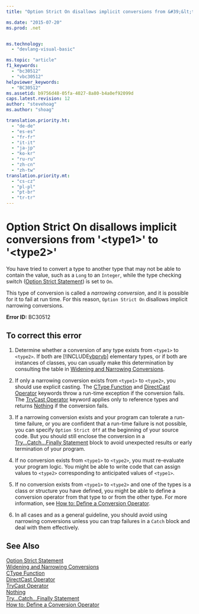 ```yaml
---
title: "Option Strict On disallows implicit conversions from &#39;&lt;type1&gt;&#39; to &#39;&lt;type2&gt;&#39; | Microsoft Docs"

ms.date: "2015-07-20"
ms.prod: .net


ms.technology: 
  - "devlang-visual-basic"

ms.topic: "article"
f1_keywords: 
  - "bc30512"
  - "vbc30512"
helpviewer_keywords: 
  - "BC30512"
ms.assetid: b9756d48-05fa-4027-8a80-b4a0ef92099d
caps.latest.revision: 12
author: "stevehoag"
ms.author: "shoag"

translation.priority.ht: 
  - "de-de"
  - "es-es"
  - "fr-fr"
  - "it-it"
  - "ja-jp"
  - "ko-kr"
  - "ru-ru"
  - "zh-cn"
  - "zh-tw"
translation.priority.mt: 
  - "cs-cz"
  - "pl-pl"
  - "pt-br"
  - "tr-tr"
---
```

# Option Strict On disallows implicit conversions from &#39;&lt;type1&gt;&#39; to &#39;&lt;type2&gt;&#39;
You have tried to convert a type to another type that may not be able to contain the value, such as a `Long` to an `Integer`, while the type checking switch ([Option Strict Statement](../../visual-basic/language-reference/statements/option-strict-statement.md)) is set to `On`.  
  
 This type of conversion is called a *narrowing conversion*, and it is possible for it to fail at run time. For this reason, `Option Strict On` disallows implicit narrowing conversions.  
  
 **Error ID:** BC30512  
  
## To correct this error  
  
1.  Determine whether a conversion of any type exists from `<type1>` to `<type2>`. If both are [!INCLUDE[vbprvb](../../csharp/programming-guide/concepts/linq/includes/vbprvb_md.md)] elementary types, or if both are instances of classes, you can usually make this determination by consulting the table in [Widening and Narrowing Conversions](../../visual-basic/programming-guide/language-features/data-types/widening-and-narrowing-conversions.md).  
  
2.  If only a narrowing conversion exists from `<type1>` to `<type2>`, you should use explicit casting. The [CType Function](../../visual-basic/language-reference/functions/ctype-function.md) and [DirectCast Operator](../../visual-basic/language-reference/operators/directcast-operator.md) keywords throw a run-time exception if the conversion fails. The [TryCast Operator](../../visual-basic/language-reference/operators/trycast-operator.md) keyword applies only to reference types and returns [Nothing](../../visual-basic/language-reference/nothing.md) if the conversion fails.  
  
3.  If a narrowing conversion exists and your program can tolerate a run-time failure, or you are confident that a run-time failure is not possible, you can specify `Option Strict Off` at the beginning of your source code. But you should still enclose the conversion in a [Try...Catch...Finally Statement](../../visual-basic/language-reference/statements/try-catch-finally-statement.md) block to avoid unexpected results or early termination of your program.  
  
4.  If no conversion exists from `<type1>` to `<type2>`, you must re-evaluate your program logic. You might be able to write code that can assign values to `<type2>` corresponding to anticipated values of `<type1>`.  
  
5.  If no conversion exists from `<type1>` to `<type2>` and one of the types is a class or structure you have defined, you might be able to define a conversion operator from that type to or from the other type. For more information, see [How to: Define a Conversion Operator](../../visual-basic/programming-guide/language-features/procedures/how-to-define-a-conversion-operator.md).  
  
6.  In all cases and as a general guideline, you should avoid using narrowing conversions unless you can trap failures in a `Catch` block and deal with them effectively.  
  
## See Also  
 [Option Strict Statement](../../visual-basic/language-reference/statements/option-strict-statement.md)   
 [Widening and Narrowing Conversions](../../visual-basic/programming-guide/language-features/data-types/widening-and-narrowing-conversions.md)   
 [CType Function](../../visual-basic/language-reference/functions/ctype-function.md)   
 [DirectCast Operator](../../visual-basic/language-reference/operators/directcast-operator.md)   
 [TryCast Operator](../../visual-basic/language-reference/operators/trycast-operator.md)   
 [Nothing](../../visual-basic/language-reference/nothing.md)   
 [Try...Catch...Finally Statement](../../visual-basic/language-reference/statements/try-catch-finally-statement.md)   
 [How to: Define a Conversion Operator](../../visual-basic/programming-guide/language-features/procedures/how-to-define-a-conversion-operator.md)